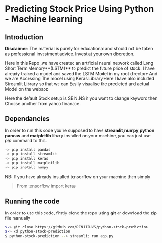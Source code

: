# Predicting Stock Price Using Python - Machine learning

Introduction
--------
**Disclaimer:** The material  is purely for educational and should not be taken as professional investment advice. Invest at your own discretion.

Here in this Repo ,we have created an artificial neural network called Long Short Term Memory**(LSTM)** to predict the future price of stock. I have already trained a model and saved the LSTM Model
in my root directory And we are Accessing The model using Keras Library.Here I have also included Streamlit Library so that we can Easily visualise the predicted and actual Model on the webapp

Here the default Stock setup is SBIN.NS if you want to change keyword then Choose another from yahoo finanace.

Dependancies 
-------------
In order to run this code you're supposed to have **streamlit**,**numpy**,**python pandas** and **matplotlib** libary installed
on your machine, you can just use *pip* command to this.

```bash
-> pip install pandas
-> pip install streamlit
-> pip install keras
-> pip install matplotlib
-> pip install numpy
```
NB: If you have already installed tensorflow on your machine then simply 
>From tensorflow import keras

Running the code 
-----------------
In order to use this code, firstly clone the repo using **git** or download the zip file manually

```bash
$-> git clone https://github.com/RENJITHVS/python-stock-prediction
$-> cd python-stock-prediction
$ python-stock-prediction --> streamlit run app.py
```


